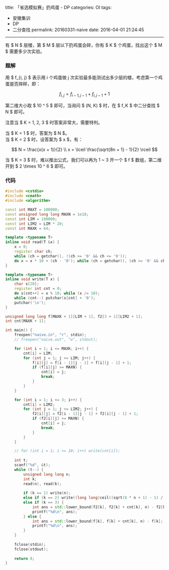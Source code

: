 title: 「省选模拟赛」扔鸡蛋 - DP
categories: OI
tags: 
  - 安徽集训
  - DP
  - 二分查找
permalink: 20160331-naive
date: 2016-04-01 21:24:45
---

有 $ N $ 层楼，第 $ M $ 层以下扔鸡蛋会碎，你有 $ K $ 个鸡蛋，找出这个 $ M $ 需要多少次实验。

<!-- more -->

### 题解
用 $ f_{i, j} $ 表示用 i 个鸡蛋做 j 次实验最多能测试出多少层的楼，考虑第一个鸡蛋是否摔碎，即：

$$ f_{i, j} = f_{i - 1, j - 1} + f_{i, j - 1} + 1 $$

第二维大小取 $ 10 ^ 5 $ 即可，当询问 $ (N, K) $ 时，在 $ f_K $ 中二分查找 $ N $ 即可。

注意当 $ K = 1, 2, 3 $ 时答案非常大，需要特判。

当 $ K = 1 $ 时，答案为 $ N $。  
当 $ K = 2 $ 时，设答案为 $ x $，有：

$$
N = \frac{x(x + 1)}{2} \\
x = \lceil \frac{\sqrt{8n + 1} - 1}{2} \rceil
$$

当 $ K = 3 $ 时，难以推出公式，我们可以再为 1 ~ 3 开一个 $ f $ 数组，第二维开到 $ 2 \times 10 ^ 6 $ 即可。

### 代码
```c++
#include <cstdio>
#include <cmath>
#include <algorithm>

const int MAXT = 100000;
const unsigned long long MAXN = 1e18;
const int LIM = 100000;
const int LIM2 = LIM * 20;
const int MAXK = 64;

template <typename T>
inline void read(T &x) {
	x = 0;
	register char ch;
	while (ch = getchar(), !(ch >= '0' && ch <= '9'));
	do x = x * 10 + (ch - '0'); while (ch = getchar(), (ch >= '0' && ch <= '9'));
}

template <typename T>
inline void write(T x) {
	char s[20];
	register int cnt = 0;
	do s[cnt++] = x % 10; while (x /= 10);
	while (cnt--) putchar(s[cnt] + '0');
	putchar('\n');
}

unsigned long long f[MAXK + 1][LIM + 1], f2[3 + 1][LIM2 + 1];
int cnt[MAXK + 1];

int main() {
	freopen("naive.in", "r", stdin);
	// freopen("naive.out", "w", stdout);

	for (int i = 1; i <= MAXK; i++) {
		cnt[i] = LIM;
		for (int j = 1; j <= LIM; j++) {
			f[i][j] = f[i - 1][j - 1] + f[i][j - 1] + 1;
			if (f[i][j] >= MAXN) {
				cnt[i] = j;
				break;
			}
		}
	}

	for (int i = 1; i <= 3; i++) {
		cnt[i] = LIM2;
		for (int j = 1; j <= LIM2; j++) {
			f2[i][j] = f2[i - 1][j - 1] + f2[i][j - 1] + 1;
			if (f2[i][j] >= MAXN) {
				cnt[i] = j;
				break;
			}
		}
	}

	// for (int i = 1; i <= 10; i++) write(cnt[i]);
	
	int t;
	scanf("%d", &t);
	while (t--) {
		unsigned long long n;
		int k;
		read(n), read(k);
		
		if (k == 1) write(n);
		else if (k == 2) write((long long)ceil((sqrt(8 * n + 1) - 1) / 2));
		else if (k == 3) {
			int ans = std::lower_bound(f2[k], f2[k] + cnt[k], n) - f2[k];
			printf("%d\n", ans);
		} else {
			int ans = std::lower_bound(f[k], f[k] + cnt[k], n) - f[k];
			printf("%d\n", ans);
		}
	}
	
	fclose(stdin);
	fclose(stdout);
	
	return 0;
}
```
